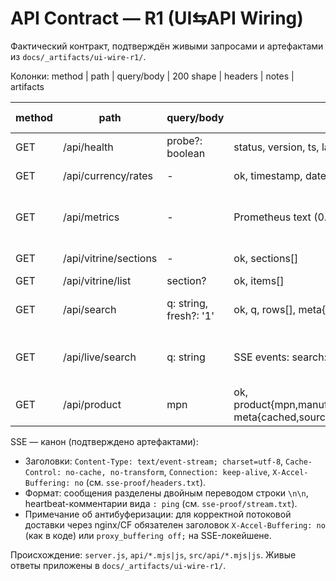 # API Contract — R1 (UI⇆API Wiring)

Фактический контракт, подтверждён живыми запросами и артефактами из `docs/_artifacts/ui-wire-r1/`.

Колонки: method | path | query/body | 200 shape | headers | notes | artifacts

| method | path | query/body | 200 shape (ключи) | headers (ключевые) | notes | artifacts |
|---|---|---|---|---|---|---|
| GET | /api/health | probe?: boolean | status, version, ts, latency_ms, probe, proxy{trust,value}, sources{...}, currency{rates{USD,EUR},age_hours}, cache{...} | Content-Type: application/json | public | api-captures/health.txt |
| GET | /api/currency/rates | - | ok, timestamp, date, age_hours, rates{USD,EUR,GBP?}, source | application/json | public | api-captures/currency_rates.txt |
| GET | /api/metrics | - | Prometheus text (0.0.4) | Content-Type: text/plain; version=0.0.4; charset=utf-8 | public, text | api-captures/metrics.txt |
| GET | /api/vitrine/sections | - | ok, sections[] | application/json | cache-backed | api-captures/vitrine_sections.txt |
| GET | /api/vitrine/list | section? | ok, items[] | application/json | cache-backed | api-captures/vitrine_list.txt |
| GET | /api/search | q: string, fresh?: '1' | ok, q, rows[], meta{source,total,cached,elapsed,providers[],currency{rates{USD,EUR},date,source},usedQueries?[]} | application/json | нормализация на стороне бэка отражается в meta.usedQueries | api-captures/search_LM317T.txt |
| GET | /api/live/search | q: string | SSE events: search:start, provider:partial|error, result, done; heartbeat `: ping` | Content-Type: text/event-stream; Cache-Control: no-cache; X-Accel-Buffering: no | SSE поток; события разделены `\n\n`; ошибки провайдеров допускаются и отражаются event'ом | sse-proof/headers.txt, sse-proof/stream.txt |
| GET | /api/product | mpn | ok, product{mpn,manufacturer,title,description,images/datasheets?,technical_specs?,pricing?,availability?,regions?,package?,packaging?,vendorUrl,source}, meta{cached,sources?} | application/json | merged из Mouser/TME/Farnell/DigiKey | api-captures/product_LM317T.txt |

SSE — канон (подтверждено артефактами):
- Заголовки: `Content-Type: text/event-stream; charset=utf-8`, `Cache-Control: no-cache, no-transform`, `Connection: keep-alive`, `X-Accel-Buffering: no` (см. `sse-proof/headers.txt`).
- Формат: сообщения разделены двойным переводом строки `\n\n`, heartbeat-комментарии вида `: ping` (см. `sse-proof/stream.txt`).
- Примечание об антибуферизации: для корректной потоковой доставки через nginx/CF обязателен заголовок `X-Accel-Buffering: no` (как в коде) или `proxy_buffering off;` на SSE-локейшене.

Происхождение: `server.js`, `api/*.mjs|js`, `src/api/*.mjs|js`. Живые ответы приложены в `docs/_artifacts/ui-wire-r1/`.

